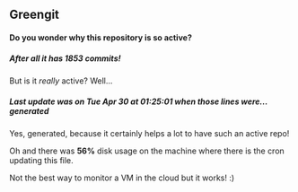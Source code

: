 ## Greengit

#### Do you wonder why this repository is so active?

##### After all it has 1853 commits!

But is it *really* active? Well...

##### Last update was on Tue Apr 30 at 01:25:01 when those lines were... generated

Yes, generated, because it certainly helps a lot to have such an active repo!

Oh and there was **56%** disk usage on the machine
where there is the cron updating this file.

Not the best way to monitor a VM in the cloud but it works! :)
